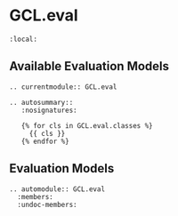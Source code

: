 # GCL.eval

```{contents} Contents
:local:
```

## Available Evaluation Models

```{eval-rst}
.. currentmodule:: GCL.eval

.. autosummary::
   :nosignatures:
   
   {% for cls in GCL.eval.classes %}
     {{ cls }}
   {% endfor %}
```

## Evaluation Models

```{eval-rst}
.. automodule:: GCL.eval
  :members:
  :undoc-members:
```
